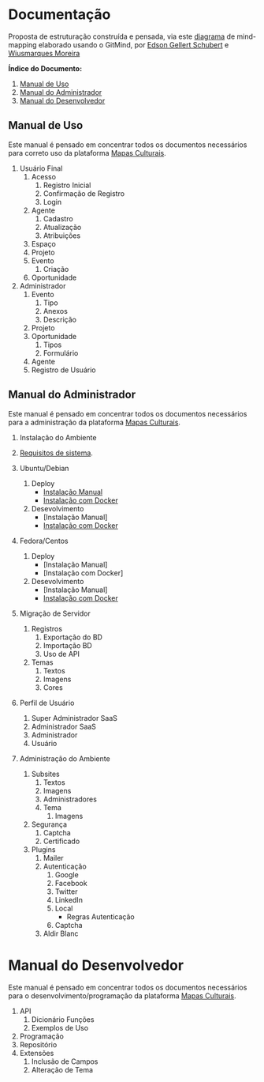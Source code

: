 # Documentação

Proposta de estruturação construída e pensada, via este [diagrama](https://github.com/edsongs/instal-mapas/blob/master/Base-Volumes.pdf) de mind-mapping elaborado usando o GitMind, por [Edson Gellert Schubert](http://github.com/edsongs) e [Wiusmarques Moreira](http://github.com/wiusmarques)

**Índice do Documento:**
1. [Manual de Uso](https://github.com/edsongs/instal-mapas/blob/master/Base-Volumes.md#manual-de-uso)
2. [Manual do Administrador](https://github.com/edsongs/instal-mapas/blob/master/Base-Volumes.md#manual-do-administrador)
3. [Manual do Desenvolvedor](https://github.com/edsongs/instal-mapas/blob/master/Base-Volumes.md#manual-do-desenvolvedor)

## Manual de Uso
Este manual é pensado em concentrar todos os documentos necessários para correto uso da plataforma [Mapas Culturais](http://github.com/mapasculturais).

1. Usuário Final
	1. Acesso
		1. Registro Inicial
		2. Confirmação de Registro
		3. Login
	2. Agente
		1. Cadastro
		2. Atualização
		3. Atribuições
	3. Espaço
	4. Projeto
	5. Evento
		1. Criação
	6. Oportunidade
2. Administrador
	1. Evento
		1. Tipo
		2. Anexos
		3. Descrição
	2. Projeto
	3. Oportunidade
		1. Tipos
		2. Formulário
	4. Agente
	5. Registro de Usuário

## Manual do Administrador
Este manual é pensado em concentrar todos os documentos necessários para a administração da plataforma [Mapas Culturais](http://github.com/mapasculturais).

1. Instalação do Ambiente
2. [Requisitos de sistema](https://github.com/edsongs/instal-mapas/tree/master/draft/Requisitos%20m%C3%ADnimos).
3. Ubuntu/Debian
	1. Deploy
		* [Instalação Manual](https://github.com/edsongs/instal-mapas/tree/master/draft/Deploy/Instala%C3%A7%C3%A3o%20Manual%20Ubuntu%2018.04%20e%2020.04)
		* [Instalação com Docker](https://github.com/edsongs/instal-mapas/tree/master/draft/Deploy/Instala%C3%A7%C3%A3o%20Docker%20Ubuntu%2018.04%20e%2020.04)
	2. Desevolvimento
		* [Instalação Manual]
		* [Instalação com Docker](https://github.com/edsongs/instal-mapas/blob/master/draft/Desenvolvimento/Docker/Docker-UBUNTU20.md)
4. Fedora/Centos
	1. Deploy
		* [Instalação Manual]
		* [Instalação com Docker]
	2. Desevolvimento
		* [Instalação Manual]
		* [Instalação com Docker](https://github.com/edsongs/instal-mapas/blob/master/draft/Desenvolvimento/Docker/Docker-FEDORA32.md)
2. Migração de Servidor
	1. Registros
		1. Exportação do BD
		2. Importação BD
		3. Uso de API
	2. Temas
		1. Textos
		2. Imagens
		3. Cores

3. Perfil de Usuário
	1. Super Administrador SaaS
	2. Administrador SaaS
	3. Administrador
	4. Usuário

4. Administração do Ambiente
	1. Subsites
		1. Textos
		2. Imagens
		3. Administradores
		4. Tema
			1. Imagens
	2. Segurança
		1. Captcha
		2. Certificado
	3. Plugins
		1. Mailer
		2. Autenticação
			1. Google
			2. Facebook
			3. Twitter
			4. LinkedIn
			5. Local
				* Regras Autenticação
			6. Captcha
		3. Aldir Blanc

# Manual do Desenvolvedor
Este manual é pensado em concentrar todos os documentos necessários para o desenvolvimento/programação da plataforma [Mapas Culturais](http://github.com/mapasculturais).
1. API
	1. Dicionário Funções 
	2. Exemplos de Uso
2. Programação
3. Repositório
4. Extensões
	1. Inclusão de Campos
	2. Alteração de Tema
